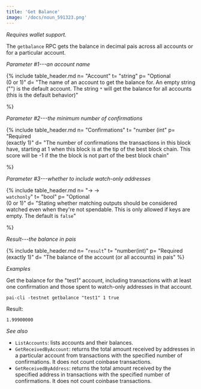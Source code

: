 ```yaml
---
title: 'Get Balance'
image: '/docs/noun_591323.png'
---
```


*Requires wallet support.*

The `getbalance` RPC gets the balance in decimal pais across all accounts or for a particular account.

*Parameter #1---an account name*

{% include table_header.md
  n= "Account"
  t= "string"
  p= "Optional<br>(0 or 1)"
  d= "The name of an account to get the balance for.  An empty string (\"\") is the default account.  The string `*` will get the balance for all accounts (this is the default behavior)"

%}

*Parameter #2---the minimum number of confirmations*

{% include table_header.md
  n= "Confirmations"
  t= "number (int"
  p= "Required<br>(exactly 1)"
  d= "The number of confirmations the transactions in this block have, starting at 1 when this block is at the tip of the best block chain.  This score will be -1 if the the block is not part of the best block chain"

%}

*Parameter #3---whether to include watch-only addresses*

{% include table_header.md
  n= "→ →<br>`watchonly`"
  t= "bool"
  p= "Optional<br>(0 or 1)"
  d= "Stating whether matching outputs should be considered watched even when they're not spendable. This is only allowed if keys are empty. The default is `false`"

%}

*Result---the balance in pais*

{% include table_header.md
  n= "`result`"
  t= "number(int)"
  p= "Required<br>(exactly 1)"
  d= "The balance of the account (or all accounts) in pais"
%}

*Examples*

Get the balance for the "test1" account, including transactions with
at least one confirmation and those spent to watch-only addresses in
that account.

```
pai-cli -testnet getbalance "test1" 1 true
```

Result:

```
1.99900000
```

*See also*

* `ListAccounts`: lists accounts and their balances.
* `GetReceivedByAccount`:  returns the total amount received by addresses in a particular account from transactions with the specified number of confirmations. It does not count coinbase transactions.
* `GetReceivedByAddress`: returns the total amount received by the specified address in transactions with the specified number of confirmations. It does not count coinbase transactions. 
